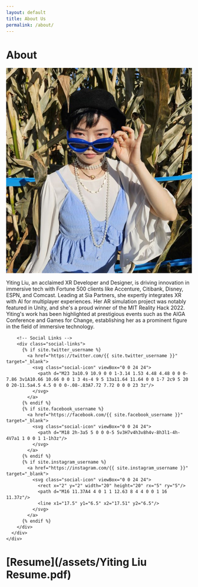 ```yaml
---
layout: default
title: About Us
permalink: /about/
---
```

<div class="post">
  <div class="about-container">
    <div class="about-grid">
      <!-- Left Column -->
      <div class="about-left">
        <!-- <div class="decorative-icon">
          <svg viewBox="0 0 24 24">
            <path d="M12,0 L14,8 L22,12 L14,16 L12,24 L10,16 L2,12 L10,8 Z" />
          </svg>
        </div> -->
        <h1 class="about-heading">About</h1>
        <img src="/assets/profile_square.jpg" alt="About me" class="about-image">
      </div>
      <!-- Right Column -->
      <div class="about-right">
        <div >
			<p>
			Yiting Liu, an acclaimed XR Developer and Designer, is driving innovation in immersive tech with Fortune 500 clients like Accenture, Citibank, Disney, ESPN, and Comcast. Leading at Sia Partners, she expertly integrates XR with AI for multiplayer experiences. Her AR simulation project was notably featured in Unity, and she's a proud winner of the MIT Reality Hack 2022. Yiting's work has been highlighted at prestigious events such as the AIGA Conference and Games for Change, establishing her as a prominent figure in the field of immersive technology.
			</p>
        </div>
        
        <!-- Social Links -->
        <div class="social-links">
          {% if site.twitter_username %}
            <a href="https://twitter.com/{{ site.twitter_username }}" target="_blank">
              <svg class="social-icon" viewBox="0 0 24 24">
                <path d="M23 3a10.9 10.9 0 0 1-3.14 1.53 4.48 4.48 0 0 0-7.86 3v1A10.66 10.66 0 0 1 3 4s-4 9 5 13a11.64 11.64 0 0 1-7 2c9 5 20 0 20-11.5a4.5 4.5 0 0 0-.08-.83A7.72 7.72 0 0 0 23 3z"/>
              </svg>
            </a>
          {% endif %}
          {% if site.facebook_username %}
            <a href="https://facebook.com/{{ site.facebook_username }}" target="_blank">
              <svg class="social-icon" viewBox="0 0 24 24">
                <path d="M18 2h-3a5 5 0 0 0-5 5v3H7v4h3v8h4v-8h3l1-4h-4V7a1 1 0 0 1 1-1h3z"/>
              </svg>
            </a>
          {% endif %}
          {% if site.instagram_username %}
            <a href="https://instagram.com/{{ site.instagram_username }}" target="_blank">
              <svg class="social-icon" viewBox="0 0 24 24">
                <rect x="2" y="2" width="20" height="20" rx="5" ry="5"/>
                <path d="M16 11.37A4 4 0 1 1 12.63 8 4 4 0 0 1 16 11.37z"/>
                <line x1="17.5" y1="6.5" x2="17.51" y2="6.5"/>
              </svg>
            </a>
          {% endif %}
        </div>
      </div>
    </div>
  </div>
</div>

# [Resume](/assets/Yiting Liu Resume.pdf)
